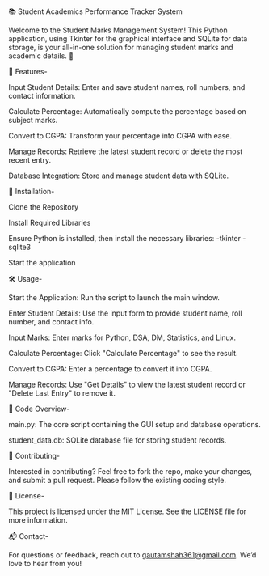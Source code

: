 📚 Student Academics Performance Tracker System

Welcome to the Student Marks Management System! This Python application, using Tkinter for the graphical interface and SQLite for data storage, is your all-in-one solution for managing student marks and academic details. 🚀


🌟 Features-


 Input Student Details: Enter and save student names, roll numbers, and contact information.

 Calculate Percentage: Automatically compute the percentage based on subject marks.

 Convert to CGPA: Transform your percentage into CGPA with ease.

 Manage Records: Retrieve the latest student record or delete the most recent entry.

 Database Integration: Store and manage student data with SQLite.




🚀 Installation-


Clone the Repository


Install Required Libraries


Ensure Python is installed, then install the necessary libraries:
-tkinter
-sqlite3

Start the application 

🛠️ Usage-

Start the Application: Run the script to launch the main window.

Enter Student Details: Use the input form to provide student name, roll number, and contact info.

Input Marks: Enter marks for Python, DSA, DM, Statistics, and Linux.

Calculate Percentage: Click "Calculate Percentage" to see the result.

Convert to CGPA: Enter a percentage to convert it into CGPA.

Manage Records: Use "Get Details" to view the latest student record or "Delete Last Entry" to remove it.


📂 Code Overview-

main.py: The core script containing the GUI setup and database operations.

student_data.db: SQLite database file for storing student records.


🤝 Contributing-

Interested in contributing? Feel free to fork the repo, make your changes, and submit a pull request. Please follow the existing coding style.


📝 License-

This project is licensed under the MIT License. See the LICENSE file for more information.


📬 Contact-

For questions or feedback, reach out to gautamshah361@gmail.com. We’d love to hear from you!

